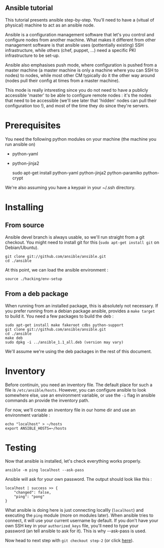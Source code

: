 Ansible tutorial
----------------

This tutorial presents ansible step-by-step. You'll need to have a (vitual of
physical) machine to act as an ansible node.

Ansible is a configuration management software that let's you control and
configure nodes from  another machine. What makes it different from other
management software is that ansible  uses (pottentially existing) SSH
infrastructure, while others (chef, puppet, ...) need a specific PKI
infrastructure  to be set-up.

Ansible also emphasises push mode, where configuration is pushed from a master
machine  (a master machine is only a machine where you can SSH to nodes) to
nodes, while most other CM typically do it the other way around (nodes pull
their config at times from a master machine).

This mode is really intsresting since you do not need to have a publicly
accessible  'master' to be able to configure remote nodes : it's the nodes
that need to be accessible (we'll see later that 'hidden' nodes can pull their
configuration too !), and most of the time they do since they're servers.

# Prerequisites

You need the following python modules on your machine (the machine you run ansible 
on) 
- python-yaml
- python-jinja2

    sudo apt-get install python-yaml python-jinja2 python-paramiko python-crypt

We're also assuming you have a keypair in your ~/.ssh directory.

# Installing

## From source

Ansible devel branch is always usable, so we'll run straight from a git checkout.
You might need to install git for this (`sudo apt-get install git` on Debian/Ubuntu).

    git clone git://github.com/ansible/ansible.git
    cd ./ansible

At this point, we can load the ansible environment :

    source ./hacking/env-setup

## From a deb package

When running from an installed package, this is absolutely not necessary. If
you prefer running from a debian package ansible, provides a `make target` to
build it. You need a few packages to build the deb :

    sudo apt-get install make fakeroot cdbs python-support
    git clone git://github.com/ansible/ansible.git
    cd ./ansible
    make deb
    sudo dpkg -i ../ansible_1.1_all.deb (version may vary)

We'll assume we're using the deb packages in the rest of this document.

# Inventory

Before continuin, you need an inventory file. The default place for such a
file is  `/etc/ansible/hosts`. However, you can configure ansible to look
somewhere else, use an environment variable, or use the `-i` flag in ansible
commands an provide the inventory path.

For now, we'll create an inventory file in our home dir and use an environment
variable :

    echo "localhost" > ~/hosts
    export ANSIBLE_HOSTS=~/hosts

# Testing

Now that ansible is installed, let's check everything works properly.

    ansible -m ping localhost --ask-pass

Ansible will ask for your own password. The output should look like this :

    localhost | success >> {
        "changed": false, 
        "ping": "pong"
    }

What ansible is doing here is just connecting locallly (`localhost`) and
executing  the `ping` module (more on modules later). When ansible tries to
connect, it will use your current username by default. If you don't have your
own SSH key  in your `authorized_keys` file, you'll need to type your password
(an  tell ansible to ask for it). This is why --ask-pass is used.

Now head to next step with `git checkout step-2` (or click [here](https://github.com/leucos/ansible-tuto/tree/step-2)).

